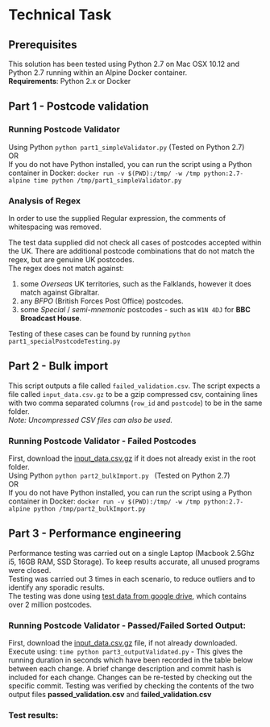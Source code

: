# Technical Task

## Prerequisites
This solution has been tested using Python 2.7 on Mac OSX 10.12 and Python 2.7 running within an Alpine Docker container.  
**Requirements**: Python 2.x or Docker

## Part 1 - Postcode validation
### Running Postcode Validator 
Using Python
`python part1_simpleValidator.py` (Tested on Python 2.7)  
OR  
If you do not have Python installed, you can run the script using a Python container in Docker: `docker run -v $(PWD):/tmp/ -w /tmp python:2.7-alpine time python /tmp/part1_simpleValidator.py`

### Analysis of Regex
In order to use the supplied Regular expression, the comments of whitespacing was removed.  

The test data supplied did not check all cases of postcodes accepted within the UK. There are additional postcode combinations that do not match the regex, but are genuine UK postcodes.   
The regex does not match against:  
1. some *Overseas* UK territories, such as the Falklands, however it does match against Gibraltar.   
2. any *BFPO* (British Forces Post Office) postcodes.   
3. some *Special* / *semi-mnemonic* postcodes - such as `W1N 4DJ` for **BBC Broadcast House**.

Testing of these cases can be found by running `python part1_specialPostcodeTesting.py`

## Part 2 - Bulk import
This script outputs a file called `failed_validation.csv`.
The script expects a file called `input_data.csv.gz` to be a gzip compressed csv, containing lines with two comma separated columns (`row_id` and `postcode`) to be in the same folder.  
*Note: Uncompressed CSV files can also be used.*

### Running Postcode Validator - Failed Postcodes
First, download the [input_data.csv.gz](https://drive.google.com/file/d/0BwxZ38NLOGvoTFE4X19VVGJ5NEk/view?usp=sharing) if it does not already exist in the root folder.  
Using Python
`python part2_bulkImport.py ` (Tested on Python 2.7)  
OR  
If you do not have Python installed, you can run the script using a Python container in Docker: `docker run -v $(PWD):/tmp/ -w /tmp python:2.7-alpine python /tmp/part2_bulkImport.py`

## Part 3 - Performance engineering

Performance testing was carried out on a single Laptop (Macbook 2.5Ghz i5, 16GB RAM, SSD Storage). To keep results accurate, all unused programs were closed.  
Testing was carried out 3 times in each scenario, to reduce outliers and to identify any sporadic results.  
The testing was done using [ test data from google drive](https://drive.google.com/file/d/0BwxZ38NLOGvoTFE4X19VVGJ5NEk/view?usp=sharing), which contains over 2 million postcodes.

### Running Postcode Validator - Passed/Failed Sorted Output:
First, download the [input_data.csv.gz](https://drive.google.com/file/d/0BwxZ38NLOGvoTFE4X19VVGJ5NEk/view?usp=sharing) file, if not already downloaded.  
Execute using: `time python part3_outputValidated.py` - This gives the running duration in seconds which have been recorded in the table below between each change. A brief change description and commit hash is included for each change. Changes can be re-tested by checking out the specific commit. 
Testing was verified by checking the contents of the two output files **passed_validation.csv** and **failed_validation.csv**

### Test results:

